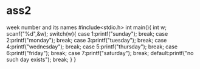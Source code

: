 # ass2
week number and its names
#include<stdio.h>
int main(){
	int w;
	scanf("%d",&w);
	switch(w){
		case 1:printf("sunday");
		break;
		case 2:printf("monday");
		break;
		case 3:printf("tuesday");
		break;
		case 4:printf("wednesday");
		break;
		case 5:printf("thursday");
		break;
		case 6:printf("friday");
		break;
		case 7:printf("saturday");
		break;
		default:printf("no such day exists");
		break;
	}
}
